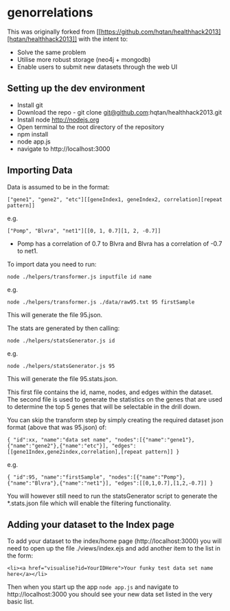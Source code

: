 genorrelations
==============
This was originally forked from [[https://github.com/hqtan/healthhack2013][hqtan/healthhack2013]] with the intent to:
* Solve the same problem
* Utilise more robust storage (neo4j + mongodb)
* Enable users to submit new datasets through the web UI

Setting up the dev environment
------------------------------
* Install git
* Download the repo - git clone git@github.com:hqtan/healthhack2013.git
* Install node http://nodejs.org
* Open terminal to the root directory of the repository
* npm install
* node app.js
* navigate to http://localhost:3000


Importing Data
--------------
Data is assumed to be in the format: 

`["gene1", "gene2", "etc"][[geneIndex1, geneIndex2, correlation][repeat pattern]]`

e.g.

`["Pomp", "Blvra", "net1"][[0, 1, 0.7][1, 2, -0.7]]` 
- Pomp has a correlation of 0.7 to Blvra and Blvra has a correlation of -0.7 to net1.

To import data you need to run:

`node ./helpers/transformer.js inputfile id name`

e.g.

`node ./helpers/transformer.js ./data/raw95.txt 95 firstSample`

This will generate the file 95.json.

The stats are generated by then calling:

`node ./helpers/statsGenerator.js id`

e.g.

`node ./helpers/statsGenerator.js 95`

This will generate the file 95.stats.json.

This first file contains the id, name, nodes, and edges within the dataset. The second file is used to generate the statistics on the genes that are used to determine the top 5 genes that will be selectable in the drill down.

You can skip the transform step by simply creating the required dataset json format (above that was 95.json) of:

`{
  "id":xx,
  "name":"data set name",
  "nodes":[{"name":"gene1"},{"name":"gene2"},{"name":"etc"}],
  "edges":[[gene1Index,gene2index,correlation],[repeat pattern]]
}`

e.g.

`{
  "id":95,
  "name":"firstSample",
  "nodes":[{"name":"Pomp"},{"name":"Blvra"},{"name":"net1"}],
  "edges":[[0,1,0.7],[1,2,-0.7]]
}`

You will however still need to run the statsGenerator script to generate the *.stats.json file which will enable the filtering functionality.

Adding your dataset to the Index page
-------------------------------------

To add your dataset to the index/home page (http://localhost:3000) you will need to open up the file ./views/index.ejs and add another item to the list in the form:

`<li><a href="visualise?id=YourIDHere">Your funky test data set name here</a></li>`

Then when you start up the app `node app.js` and navigate to http://localhost:3000 you should see your new data set listed in the very basic list.
